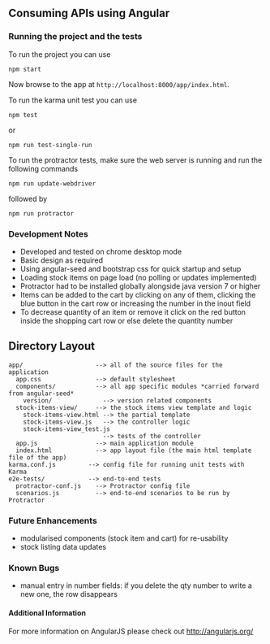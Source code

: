 ## Consuming APIs using Angular

### Running the project and the tests
 
To run the project you can use 

```
npm start
```

Now browse to the app at `http://localhost:8000/app/index.html`.

To run the karma unit test you can use

```
npm test
```

or

```
npm run test-single-run
```

To run the protractor tests, make sure the web server is running and run the following commands

```
npm run update-webdriver
```

followed by 

```
npm run protractor
```



### Development Notes
* Developed and tested on chrome desktop mode
* Basic design as required
* Using angular-seed and bootstrap css for quick startup and setup
* Loading stock items on page load (no polling or updates implemented)
* Protractor had to be installed globally alongside java version 7 or higher
* Items can be added to the cart by clicking on any of them, clicking the blue button in the cart row or increasing the number in the inout field
* To decrease quantity of an item or remove it click on the red button inside the shopping cart row or else delete the quantity number





## Directory Layout

```
app/                    --> all of the source files for the application
  app.css               --> default stylesheet
  components/           --> all app specific modules *carried forward from angular-seed*
    version/              --> version related components
  stock-items-view/     --> the stock items view template and logic
    stock-items-view.html --> the partial template
    stock-items-view.js   --> the controller logic
    stock-items-view_test.js
                          --> tests of the controller
  app.js                --> main application module
  index.html            --> app layout file (the main html template file of the app)
karma.conf.js         --> config file for running unit tests with Karma
e2e-tests/            --> end-to-end tests
  protractor-conf.js    --> Protractor config file
  scenarios.js          --> end-to-end scenarios to be run by Protractor
```



### Future Enhancements 
* modularised components (stock item and cart) for re-usability
* stock listing data updates
  
### Known Bugs
* manual entry in number fields: if you delete the qty number to write a new one, the row disappears



#### Additional Information

For more information on AngularJS please check out http://angularjs.org/

[protractor]: https://github.com/angular/protractor
[karma]: http://karma-runner.github.io
[angular-seed]: https://github.com/angular/angular-seed
[bootstrap]: https://github.com/twbs

